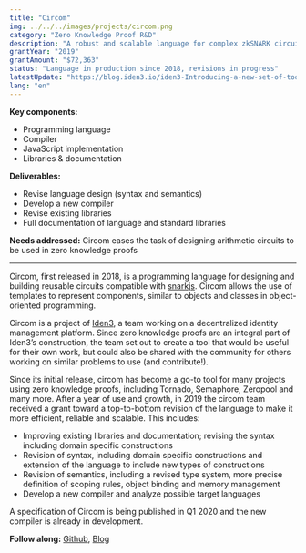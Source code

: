 ```yaml
---
title: "Circom"
img: ../../../images/projects/circom.png
category: "Zero Knowledge Proof R&D"
description: "A robust and scalable language for complex zkSNARK circuit design."
grantYear: "2019"
grantAmount: "$72,363"
status: "Language in production since 2018, revisions in progress"
latestUpdate: "https://blog.iden3.io/iden3-Introducing-a-new-set-of-tools-for-mastering-zkSNARKs.html"
lang: "en"
---
```


**Key components:**

- Programming language
- Compiler
- JavaScript implementation
- Libraries & documentation

**Deliverables:**

- Revise language design (syntax and semantics)
- Develop a new compiler
- Revise existing libraries
- Full documentation of language and standard libraries

**Needs addressed:** Circom eases the task of designing arithmetic circuits to be used in zero knowledge proofs

---

Circom, first released in 2018, is a programming language for designing and building reusable circuits compatible with [snarkjs](https://github.com/iden3/snarkjs). Circom allows the use of templates to represent components, similar to objects and classes in object-oriented programming.

Circom is a project of [Iden3](https://iden3.io), a team working on a decentralized identity management platform. Since zero knowledge proofs are an integral part of Iden3’s construction, the team set out to create a tool that would be useful for their own work, but could also be shared with the community for others working on similar problems to use (and contribute!).

Since its initial release, circom has become a go-to tool for many projects using zero knowledge proofs, including Tornado, Semaphore, Zeropool and many more. After a year of use and growth, in 2019 the circom team received a grant toward a top-to-bottom revision of the language to make it more efficient, reliable and scalable. This includes:

- Improving existing libraries and documentation; revising the syntax including domain specific constructions
- Revision of syntax, including domain specific constructions and extension of the language to include new types of constructions
- Revision of semantics, including a revised type system, more precise definition of scoping rules, object binding and memory management
- Develop a new compiler and analyze possible target languages

A specification of Circom is being published in Q1 2020 and the new compiler is already in development.

**Follow along:** [Github](https://github.com/iden3/circom), [Blog](https://blog.iden3.io/)